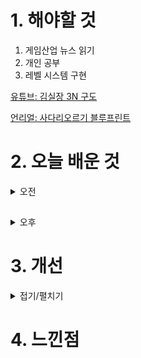
# 1. 해야할 것

1. 게임산업 뉴스 읽기 
2. 개인 공부  
3. 레벨 시스템 구현

[유튜브: 김실장 3N 구도](https://www.youtube.com/watch?v=gVISCpUAyHY)

[언리얼: 사다리오르기 블루프린트](https://www.youtube.com/watch?v=ENux2q8sjoQ)

# 2. 오늘 배운 것

<details>
<summary>오전</summary>

## 오늘의 뉴스

</details>

##

<details>
<summary>오후</summary>


</details>




# 3. 개선


<details>
<summary>접기/펼치기</summary>


</details>



# 4. 느낀점



